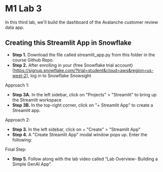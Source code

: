 # M1 Lab 3

In this third lab, we'll build the dashboard of the Avalanche customer review data app. 

## Creating this Streamlit App in Snowflake
- **Step 1.** Download the file called streamlit_app.py from this folder in the course Github Repo.
- **Step 2.** After enrolling in your (free Snowflake trial account)[https://signup.snowflake.com/?trial=student&cloud=aws&region=us-west-2], log in to Snowflake Snowsight

Approach 1:

- **Step 3A.** In the left sidebar, click on "Projects" > "Streamlit" to bring up the Streamlit workspace
- **Step 3B.** In the top-right corner, click on "+ Streamlit App" to create a Streamlit app.

Approach 2:

- **Step 3.** In the left sidebar, click on + "Create" > "Streamlit App"
- **Step 4.** A "Create Streamlit App" modal window pops up. Enter the following:

Final Step: 
- **Step 5.** Follow along with the lab video called “Lab Overview- Building a Simple GenAI App”.


